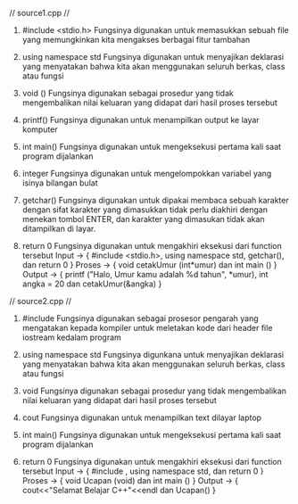 // source1.cpp //
1. #include <stdio.h>
   Fungsinya digunakan untuk memasukkan sebuah file yang memungkinkan kita mengakses berbagai fitur tambahan
2. using namespace std
   Fungsinya digunakan untuk menyajikan deklarasi yang menyatakan bahwa kita akan menggunakan seluruh berkas, class atau fungsi
3. void ()
   Fungsinya digunakan sebagai prosedur yang tidak mengembalikan nilai keluaran yang didapat dari hasil proses tersebut
4. printf()
   Fungsinya digunakan untuk menampilkan output ke layar komputer
5. int main()
   Fungsinya digunakan untuk mengeksekusi pertama kali saat program dijalankan
6. integer
   Fungsinya digunakan untuk mengelompokkan variabel yang isinya bilangan bulat
7. getchar()
   Fungsinya digunakan untuk dipakai membaca sebuah karakter dengan sifat karakter yang dimasukkan tidak perlu diakhiri dengan menekan tombol ENTER, dan karakter yang dimasukan tidak akan ditampilkan di layar.

8. return 0
   Fungsinya digunakan untuk mengakhiri eksekusi dari function tersebut
Input -> { #include <stdio.h>, using namespace std, getchar(), dan return 0 }
Proses -> { void cetakUmur (int*umur) dan int main () }
Output -> { printf ("Halo, Umur kamu adalah %d tahun", *umur), int angka = 20 dan cetakUmur(&angka) }

// source2.cpp //
1. #include <iostream>
   Fungsinya digunakan sebagai prosesor pengarah yang mengatakan kepada kompiler untuk meletakan kode dari header file iostream kedalam program

2. using namespace std
   Fungsinya digunkana untuk menyajikan deklarasi yang menyatakan bahwa kita akan menggunakan seluruh berkas, class atau fungsi
3. void
   Fungsinya digunakan sebagai prosedur yang tidak mengembalikan nilai keluaran yang didapat dari hasil proses tersebut
4. cout
   Fungsinya digunakan untuk menampilkan text dilayar laptop
5. int main()
   Fungsinya digunakan untuk mengeksekusi pertama kali saat program dijalankan
6. return 0
   Fungsinya digunakan untuk mengakhiri eksekusi dari function tersebut
Input -> { #include <iostream>, using namespace std, dan return 0 }
Proses -> { void Ucapan (void) dan int main () }
Output -> { cout<<"Selamat Belajar C++"<<endl dan Ucapan() }
